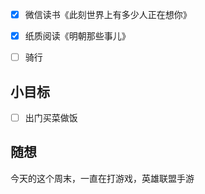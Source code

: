 - [x] 微信读书《此刻世界上有多少人正在想你》
- [x] 纸质阅读《明朝那些事儿》
- [ ] 骑行


## 小目标
- [ ] 出门买菜做饭

## 随想
今天的这个周末，一直在打游戏，英雄联盟手游